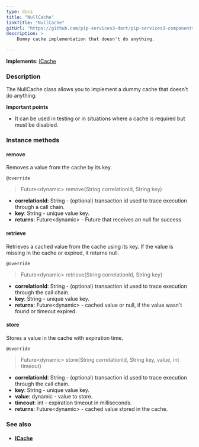 ```yaml
---
type: docs
title: "NullCache"
linkTitle: "NullCache"
gitUrl: "https://github.com/pip-services3-dart/pip-services3-components-dart"
description: >
    Dummy cache implementation that doesn't do anything.

---
```


**Implements**: [ICache](../icache)

### Description

The NullCache class allows you to implement a dummy cache that doesn't do anything.

**Important points**

- It can be used in testing or in situations where a cache is required but must be disabled.

### Instance methods

#### remove
Removes a value from the cache by its key.

`@override`
> Future\<dynamic\> remove(String correlationId, String key)

- **correlationId**: String - (optional) transaction id used to trace execution through a call chain.
- **key**: String - unique value key.
- **returns**: Future\<dynamic\> - Future that receives an null for success


#### retrieve
Retrieves a cached value from the cache using its key.
If the value is missing in the cache or expired, it returns null.

`@override`
> Future\<dynamic\> retrieve(String correlationId, String key)

- **correlationId**: String - (optional) transaction id used to trace execution through the call chain.
- **key**: String - unique value key.
- **returns**: Future\<dynamic\> - cached value or null, if the value wasn't found or timeout expired.


#### store
Stores a value in the cache with expiration time.

`@override`
> Future\<dynamic\> store(String correlationId, String key, value, int timeout)

- **correlationId**: String - (optional) transaction id used to trace execution through the call chain.
- **key**: String - unique value key.
- **value**: dynamic - value to store.
- **timeout**: int - expiration timeout in milliseconds.
- **returns**: Future\<dynamic\> - cached value stored in the cache.


### See also
- #### [ICache](../icache)

